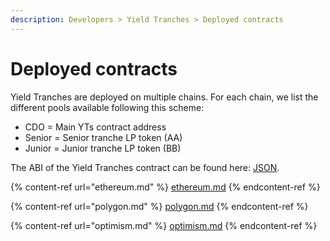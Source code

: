 ```yaml
---
description: Developers > Yield Tranches > Deployed contracts
---
```


# Deployed contracts

Yield Tranches are deployed on multiple chains. For each chain, we list the different pools available following this scheme:

* CDO = Main YTs contract address
* Senior = Senior tranche LP token (AA)
* Junior = Junior tranche LP token (BB)

The ABI of the Yield Tranches contract can be found here: [JSON](https://github.com/Idle-Labs/idle-tranches/blob/master/abi/IdleCDO.json).

{% content-ref url="ethereum.md" %}
[ethereum.md](ethereum.md)
{% endcontent-ref %}

{% content-ref url="polygon.md" %}
[polygon.md](polygon.md)
{% endcontent-ref %}

{% content-ref url="optimism.md" %}
[optimism.md](optimism.md)
{% endcontent-ref %}
